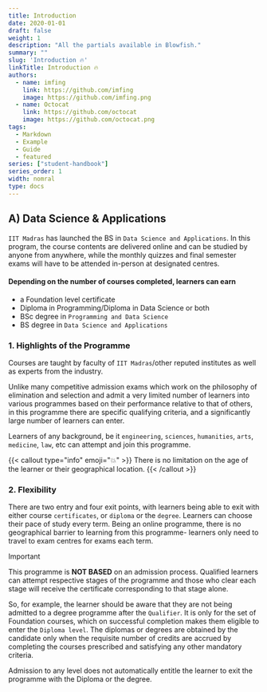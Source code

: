 ```yaml
---
title: Introduction
date: 2020-01-01
draft: false
weight: 1
description: "All the partials available in Blowfish."
summary: ""
slug: 'Introduction 🔥'
linkTitle: Introduction 🔥
authors:
  - name: imfing
    link: https://github.com/imfing
    image: https://github.com/imfing.png
  - name: Octocat
    link: https://github.com/octocat
    image: https://github.com/octocat.png
tags:
  - Markdown
  - Example
  - Guide
  - featured
series: ["student-handbook"]
series_order: 1
width: nomral
type: docs
---
```


## A) Data Science & Applications

 `IIT Madras` has launched the BS in `Data Science and Applications`. In this program, the course
 contents are delivered online and can be studied by anyone from anywhere, while the monthly
 quizzes and final semester exams will have to be attended in-person at designated centres.

#### Depending on the number of courses completed, learners can earn

- a Foundation level certificate
- Diploma in Programming/Diploma in Data Science or both
- BSc degree in `Programming and Data Science`
- BS degree in `Data Science and Applications`
  
### 1. Highlights of the Programme

 Courses are taught by faculty of `IIT Madras`/other reputed institutes as well as experts from
 the industry.

 Unlike many competitive admission exams which work on the philosophy of elimination and
 selection and admit a very limited number of learners into various programmes based on their
 performance relative to that of others, in this programme there are specific qualifying criteria,
 and a significantly large number of learners can enter.

 Learners of any background, be it `engineering`, `sciences`, `humanities`, `arts`, `medicine`, `law`, etc
 can attempt and join this programme.

{{< callout type="info" emoji="💥" >}}
There is no limitation on the age of the learner or their geographical location.
{{< /callout >}}

### 2. Flexibility

 There are two entry and four exit points, with learners being able to exit with either course
 `certificates`, or `diploma` or the `degree`. Learners can choose their pace of study every term.
 Being an online programme, there is no geographical barrier to learning from this programme- learners only need to travel to exam centres for exams each term.

> [!IMPORTANT]
> This programme is **NOT BASED** on an admission process.
 Qualified learners can attempt respective stages of the programme and those who clear each
 stage will receive the certificate corresponding to that stage alone.

So, for example, the learner should be aware that they are not being admitted to a degree
 programme after the `Qualifier`. It is only for the set of Foundation courses, which on
 successful completion makes them eligible to enter the `Diploma level`. The diplomas or
 degrees are obtained by the candidate only when the requisite number of credits are accrued
 by completing the courses prescribed and satisfying any other mandatory criteria.

 Admission to any level does not automatically entitle the learner to exit the programme with
 the Diploma or the degree.